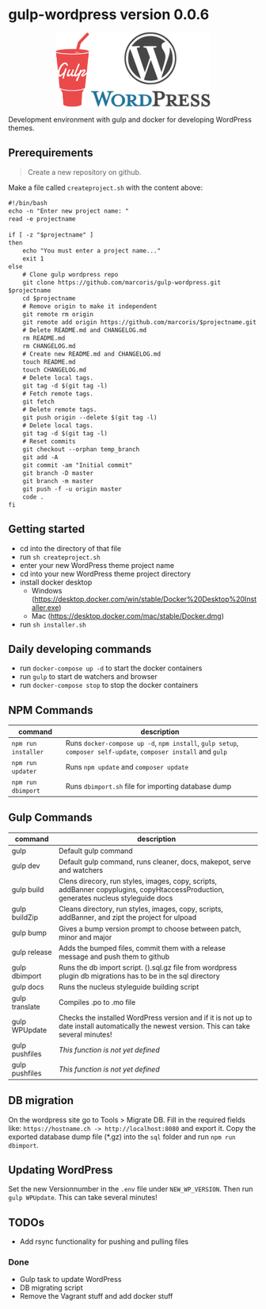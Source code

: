 # gulp-wordpress version 0.0.6
<p align="center">
    <img height="150" src="gulp.png">
    <img height="150" src="wordpress.png">
</p>

Development environment with gulp and docker for developing WordPress themes.

## Prerequirements
>Create a new repository on github.

Make a file called `createproject.sh` with the content above:

```
#!/bin/bash
echo -n "Enter new project name: "
read -e projectname

if [ -z "$projectname" ]
then
    echo "You must enter a project name..."
    exit 1
else
    # Clone gulp wordpress repo
    git clone https://github.com/marcoris/gulp-wordpress.git $projectname
    cd $projectname
    # Remove origin to make it independent
    git remote rm origin
    git remote add origin https://github.com/marcoris/$projectname.git
    # Delete README.md and CHANGELOG.md
    rm README.md
    rm CHANGELOG.md
    # Create new README.md and CHANGELOG.md
    touch README.md
    touch CHANGELOG.md
    # Delete local tags.
    git tag -d $(git tag -l)
    # Fetch remote tags.
    git fetch
    # Delete remote tags.
    git push origin --delete $(git tag -l)
    # Delete local tags.
    git tag -d $(git tag -l)
    # Reset commits
    git checkout --orphan temp_branch
    git add -A
    git commit -am "Initial commit"
    git branch -D master
    git branch -m master
    git push -f -u origin master
    code .
fi
```

## Getting started
- cd into the directory of that file
- run `sh createproject.sh`
- enter your new WordPress theme project name
- cd into your new WordPress theme project directory
- install docker desktop
  - Windows (https://desktop.docker.com/win/stable/Docker%20Desktop%20Installer.exe)
  - Mac (https://desktop.docker.com/mac/stable/Docker.dmg)
- run `sh installer.sh`


## Daily developing commands
- run `docker-compose up -d` to start the docker containers
- run `gulp` to start de watchers and browser
- run `docker-compose stop` to stop the docker containers

## NPM Commands
| command | description |
|---------|-------------|
| `npm run installer` | Runs `docker-compose up -d`, `npm install`, `gulp setup`, `composer self-update`, `composer install` and `gulp` |
| `npm run updater` | Runs `npm update` and `composer update` |
| `npm run dbimport` | Runs `dbimport.sh` file for importing database dump |

## Gulp Commands
| command | description |
|---------|-------------|
| gulp    | Default gulp command |
| gulp dev | Default gulp command, runs cleaner, docs, makepot, serve and watchers |
| gulp build | Clens direcory, run styles, images, copy, scripts, addBanner copyplugins, copyHtaccessProduction, generates nucleus styleguide docs |
| gulp buildZip | Cleans directory, run styles, images, copy, scripts, addBanner, and zipt the project for ulpoad |
| gulp bump | Gives a bump version prompt to choose between patch, minor and major |
| gulp release | Adds the bumped files, commit them with a release message and push them to github |
| gulp dbimport | Runs the db import script. ().sql.gz file from wordpress plugin db migrations has to be in the sql directory |
| gulp docs | Runs the nucleus styleguide building script |
| gulp translate | Compiles .po to .mo file |
| gulp WPUpdate | Checks the installed WordPress version and if it is not up to date install automatically the newest version. This can take several minutes! |
| gulp pushfiles | *This function is not yet defined* |
| gulp pushfiles | *This function is not yet defined* |

## DB migration
On the wordpress site go to Tools > Migrate DB. Fill in the required fields like: `https://hostname.ch -> http://localhost:8080` and export it. Copy the exported database dump file (*.gz) into the `sql` folder and run `npm run dbimport`.

## Updating WordPress
Set the new Versionnumber in the `.env` file under `NEW_WP_VERSION`. Then run `gulp WPUpdate`. This can take several minutes!
## TODOs
* Add rsync functionality for pushing and pulling files

### Done
* Gulp task to update WordPress
* DB migrating script
* Remove the Vagrant stuff and add docker stuff
